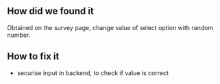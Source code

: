 ## How did we found it
Obtained on the survey page, change value of select option with random number.

## How to fix it
- securise input in backend, to check if value is correct